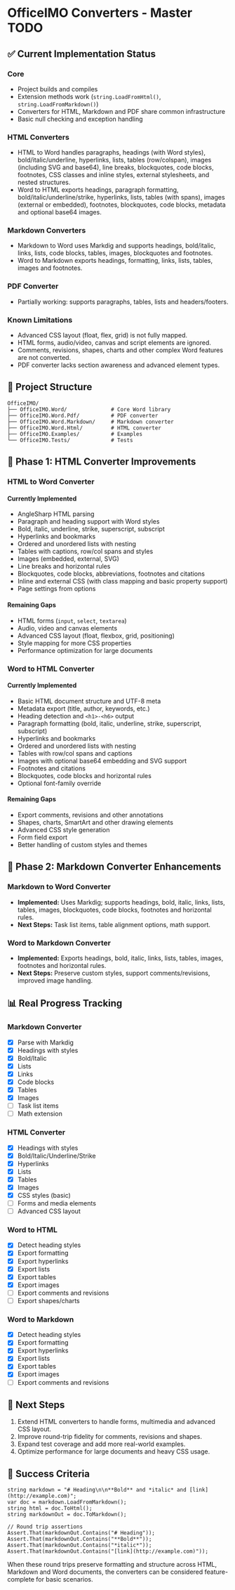 # OfficeIMO Converters - Master TODO

## ✅ Current Implementation Status

### Core
- Project builds and compiles
- Extension methods work (`string.LoadFromHtml()`, `string.LoadFromMarkdown()`)
- Converters for HTML, Markdown and PDF share common infrastructure
- Basic null checking and exception handling

### HTML Converters
- HTML to Word handles paragraphs, headings (with Word styles), bold/italic/underline, hyperlinks, lists, tables (row/colspan), images (including SVG and base64), line breaks, blockquotes, code blocks, footnotes, CSS classes and inline styles, external stylesheets, and nested structures.
- Word to HTML exports headings, paragraph formatting, bold/italic/underline/strike, hyperlinks, lists, tables (with spans), images (external or embedded), footnotes, blockquotes, code blocks, metadata and optional base64 images.

### Markdown Converters
- Markdown to Word uses Markdig and supports headings, bold/italic, links, lists, code blocks, tables, images, blockquotes and footnotes.
- Word to Markdown exports headings, formatting, links, lists, tables, images and footnotes.

### PDF Converter
- Partially working: supports paragraphs, tables, lists and headers/footers.

### Known Limitations
- Advanced CSS layout (float, flex, grid) is not fully mapped.
- HTML forms, audio/video, canvas and script elements are ignored.
- Comments, revisions, shapes, charts and other complex Word features are not converted.
- PDF converter lacks section awareness and advanced element types.

## 📁 Project Structure

```
OfficeIMO/
├── OfficeIMO.Word/              # Core Word library
├── OfficeIMO.Word.Pdf/          # PDF converter
├── OfficeIMO.Word.Markdown/     # Markdown converter
├── OfficeIMO.Word.Html/         # HTML converter
├── OfficeIMO.Examples/          # Examples
└── OfficeIMO.Tests/             # Tests
```

## 🔧 Phase 1: HTML Converter Improvements

### HTML to Word Converter
#### Currently Implemented
- AngleSharp HTML parsing
- Paragraph and heading support with Word styles
- Bold, italic, underline, strike, superscript, subscript
- Hyperlinks and bookmarks
- Ordered and unordered lists with nesting
- Tables with captions, row/col spans and styles
- Images (embedded, external, SVG)
- Line breaks and horizontal rules
- Blockquotes, code blocks, abbreviations, footnotes and citations
- Inline and external CSS (with class mapping and basic property support)
- Page settings from options

#### Remaining Gaps
- HTML forms (`input`, `select`, `textarea`)
- Audio, video and canvas elements
- Advanced CSS layout (float, flexbox, grid, positioning)
- Style mapping for more CSS properties
- Performance optimization for large documents

### Word to HTML Converter
#### Currently Implemented
- Basic HTML document structure and UTF-8 meta
- Metadata export (title, author, keywords, etc.)
- Heading detection and `<h1>-<h6>` output
- Paragraph formatting (bold, italic, underline, strike, superscript, subscript)
- Hyperlinks and bookmarks
- Ordered and unordered lists with nesting
- Tables with row/col spans and captions
- Images with optional base64 embedding and SVG support
- Footnotes and citations
- Blockquotes, code blocks and horizontal rules
- Optional font-family override

#### Remaining Gaps
- Export comments, revisions and other annotations
- Shapes, charts, SmartArt and other drawing elements
- Advanced CSS style generation
- Form field export
- Better handling of custom styles and themes

## 🔧 Phase 2: Markdown Converter Enhancements

### Markdown to Word Converter
- **Implemented:** Uses Markdig; supports headings, bold, italic, links, lists, tables, images, blockquotes, code blocks, footnotes and horizontal rules.
- **Next Steps:** Task list items, table alignment options, math support.

### Word to Markdown Converter
- **Implemented:** Exports headings, bold, italic, links, lists, tables, images, footnotes and horizontal rules.
- **Next Steps:** Preserve custom styles, support comments/revisions, improved image handling.

## 📊 Real Progress Tracking

### Markdown Converter
- [x] Parse with Markdig
- [x] Headings with styles
- [x] Bold/Italic
- [x] Lists
- [x] Links
- [x] Code blocks
- [x] Tables
- [x] Images
- [ ] Task list items
- [ ] Math extension

### HTML Converter
- [x] Headings with styles
- [x] Bold/Italic/Underline/Strike
- [x] Hyperlinks
- [x] Lists
- [x] Tables
- [x] Images
- [x] CSS styles (basic)
- [ ] Forms and media elements
- [ ] Advanced CSS layout

### Word to HTML
- [x] Detect heading styles
- [x] Export formatting
- [x] Export hyperlinks
- [x] Export lists
- [x] Export tables
- [x] Export images
- [ ] Export comments and revisions
- [ ] Export shapes/charts

### Word to Markdown
- [x] Detect heading styles
- [x] Export formatting
- [x] Export hyperlinks
- [x] Export lists
- [x] Export tables
- [x] Export images
- [ ] Export comments and revisions

## 🚀 Next Steps
1. Extend HTML converters to handle forms, multimedia and advanced CSS layout.
2. Improve round-trip fidelity for comments, revisions and shapes.
3. Expand test coverage and add more real-world examples.
4. Optimize performance for large documents and heavy CSS usage.

## 🏁 Success Criteria

```
string markdown = "# Heading\n\n**Bold** and *italic* and [link](http://example.com)";
var doc = markdown.LoadFromMarkdown();
string html = doc.ToHtml();
string markdownOut = doc.ToMarkdown();

// Round trip assertions
Assert.That(markdownOut.Contains("# Heading"));
Assert.That(markdownOut.Contains("**Bold**"));
Assert.That(markdownOut.Contains("*italic*"));
Assert.That(markdownOut.Contains("[link](http://example.com)"));
```

When these round trips preserve formatting and structure across HTML, Markdown and Word documents, the converters can be considered feature-complete for basic scenarios.


